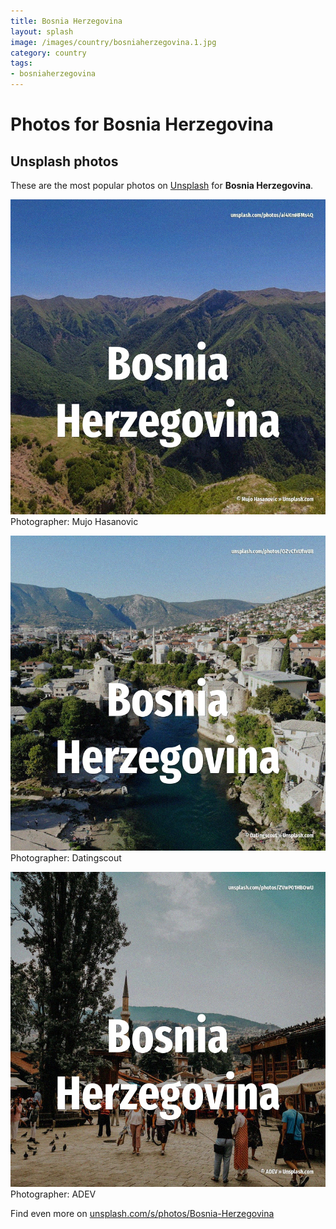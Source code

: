 ```yaml
---
title: Bosnia Herzegovina
layout: splash
image: /images/country/bosniaherzegovina.1.jpg
category: country
tags:
- bosniaherzegovina
---
```

# Photos for Bosnia Herzegovina
 
## Unsplash photos
These are the most popular photos on [Unsplash](https://unsplash.com) for **Bosnia Herzegovina**.
 
![Bosnia Herzegovina](/images/country/bosniaherzegovina.1.jpg)
Photographer:  Mujo Hasanovic
 
![Bosnia Herzegovina](/images/country/bosniaherzegovina.2.jpg)
Photographer:  Datingscout
 
![Bosnia Herzegovina](/images/country/bosniaherzegovina.3.jpg)
Photographer:  ADEV
 
Find even more on [unsplash.com/s/photos/Bosnia-Herzegovina](https://unsplash.com/s/photos/Bosnia-Herzegovina)
 
